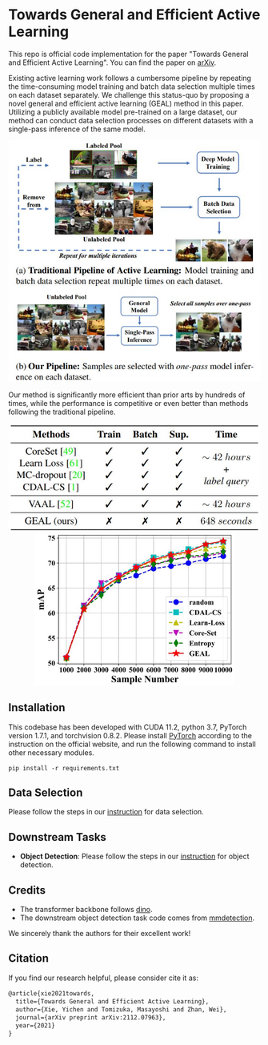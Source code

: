 # Towards General and Efficient Active Learning
This repo is official code implementation for the paper "Towards General and Efficient Active Learning". You can find the paper on [arXiv](https://arxiv.org/abs/2112.07963). 

Existing active learning work follows a cumbersome pipeline by repeating the time-consuming model training and batch data selection multiple times on each dataset separately. We challenge this status-quo by proposing a novel general and efficient active learning (GEAL) method in this paper. Utilizing a publicly available model pre-trained on a large dataset, our method can conduct data selection processes on different datasets with a single-pass inference of the same model.

<div align="center">
    <img src="figs/pipeline.jpg", width="600">
</div>

Our method is significantly more efficient than prior arts by hundreds of times, while the performance is competitive or even better than methods following the traditional pipeline.
<div align="center">
    <img src="figs/efficiency.jpg", width="600">
</div>

<div align="center">
    <img src="figs/performance.jpg", width="400">
</div>


## Installation

This codebase has been developed with CUDA 11.2, python 3.7, PyTorch version 1.7.1, and torchvision 0.8.2.  Please install [PyTorch](https://pytorch.org/) according to the instruction on the official website, and run the following command to install other necessary modules.

```
pip install -r requirements.txt
```

## Data Selection

Please follow the steps in our [instruction](data_selection/README.md) for data selection.

## Downstream Tasks

+ **Object Detection**: Please follow the steps in our [instruction](downstream/detection/README.md) for object detection.

## Credits

+ The transformer backbone follows [dino](https://github.com/facebookresearch/dino).
+ The downstream object detection task code comes from [mmdetection](https://github.com/open-mmlab/mmdetection).

We sincerely thank the authors for their excellent work!

## Citation

If you find our research helpful, please consider cite it as:
```
@article{xie2021towards,
  title={Towards General and Efficient Active Learning},
  author={Xie, Yichen and Tomizuka, Masayoshi and Zhan, Wei},
  journal={arXiv preprint arXiv:2112.07963},
  year={2021}
}
```
